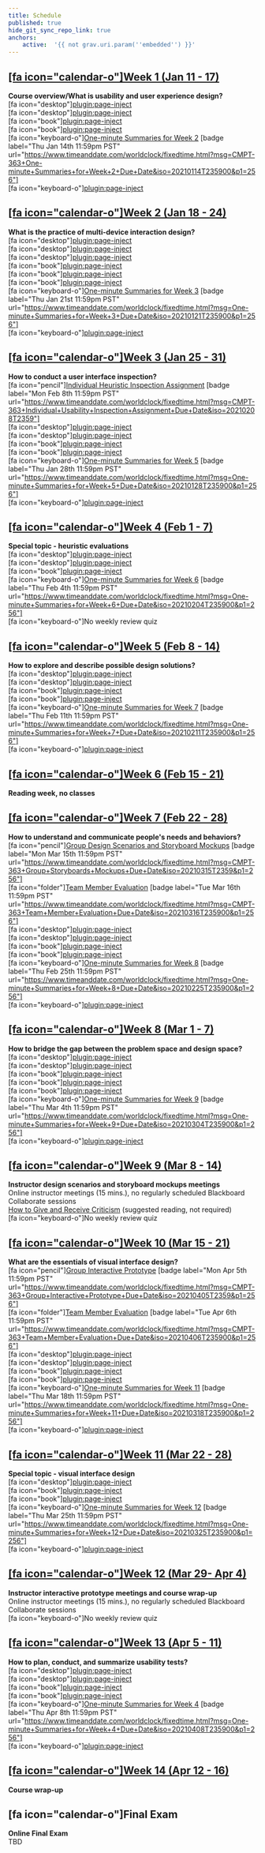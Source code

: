 ```yaml
---
title: Schedule
published: true
hide_git_sync_repo_link: true
anchors:
    active:  '{{ not grav.uri.param(''embedded'') }}'
---
```


## [[fa icon="calendar-o"]Week 1 (Jan 11 - 17)](../home/week-01)
**Course overview/What is usability and user experience design?**  
[fa icon="desktop"][plugin:page-inject](../online-sessions/week-01-1)  
[fa icon="desktop"][plugin:page-inject](../online-sessions/week-01-2)  
[fa icon="book"][plugin:page-inject](../weekly-readings/week-01-1?template=partials/embedlycardlinkonly)  
[fa icon="book"][plugin:page-inject](../weekly-readings/week-01-2?template=partials/embedlycardlinkonly)  
[fa icon="keyboard-o"][One-minute Summaries for Week 2](https://canvas.sfu.ca/courses/56304/assignments) [badge label="Thu Jan 14th 11:59pm PST" url="https://www.timeanddate.com/worldclock/fixedtime.html?msg=CMPT-363+One-minute+Summaries+for+Week+2+Due+Date&iso=20210114T235900&p1=256"]  
[fa icon="keyboard-o"][plugin:page-inject](../lms-assignments/weekly-review-quizzes/week-01)   

## [[fa icon="calendar-o"]Week 2 (Jan 18 - 24)](../home/week-02)
**What is the practice of multi-device interaction design?**   
[fa icon="desktop"][plugin:page-inject](../online-sessions/week-02-1)  
[fa icon="desktop"][plugin:page-inject](../online-sessions/week-02-2)  
[fa icon="desktop"][plugin:page-inject](../online-sessions/week-02-3)  
[fa icon="book"][plugin:page-inject](../weekly-readings/week-02-1?template=partials/embedlycardlinkonly)  
[fa icon="book"][plugin:page-inject](../weekly-readings/week-02-2?template=partials/embedlycardlinkonly)  
[fa icon="book"][plugin:page-inject](../weekly-readings/week-02-3?template=partials/embedlycardlinkonly)  
[fa icon="keyboard-o"][One-minute Summaries for Week 3](https://canvas.sfu.ca/courses/56304/assignments) [badge label="Thu Jan 21st 11:59pm PST" url="https://www.timeanddate.com/worldclock/fixedtime.html?msg=One-minute+Summaries+for+Week+3+Due+Date&iso=20210121T235900&p1=256"]    
[fa icon="keyboard-o"][plugin:page-inject](../lms-assignments/weekly-review-quizzes/week-02)  

## [[fa icon="calendar-o"]Week 3 (Jan 25 - 31)](../home/week-03)
**How to conduct a user interface inspection?**   
[fa icon="pencil"][Individual Heuristic Inspection Assignment](https://canvas.sfu.ca/courses/56304/assignments/553598) [badge label="Mon Feb 8th 11:59pm PST" url="https://www.timeanddate.com/worldclock/fixedtime.html?msg=CMPT-363+Individual+Usability+Inspection+Assignment+Due+Date&iso=20210208T2359"]  
[fa icon="desktop"][plugin:page-inject](../online-sessions/week-03-1)  
[fa icon="desktop"][plugin:page-inject](../online-sessions/week-03-2)  
[fa icon="book"][plugin:page-inject](../weekly-readings/week-03-1?template=partials/embedlycardlinkonly)  
[fa icon="book"][plugin:page-inject](../weekly-readings/week-03-2?template=partials/embedlycardlinkonly)   
[fa icon="keyboard-o"][One-minute Summaries for Week 5](https://canvas.sfu.ca/courses/56304/assignments) [badge label="Thu Jan 28th 11:59pm PST" url="https://www.timeanddate.com/worldclock/fixedtime.html?msg=One-minute+Summaries+for+Week+5+Due+Date&iso=20210128T235900&p1=256"]   
[fa icon="keyboard-o"][plugin:page-inject](../lms-assignments/weekly-review-quizzes/week-03)  

## [[fa icon="calendar-o"]Week 4 (Feb 1 - 7)](../home/week-04)
**Special topic - heuristic evaluations**  
[fa icon="desktop"][plugin:page-inject](../online-sessions/week-04-1)  
[fa icon="desktop"][plugin:page-inject](../online-sessions/week-04-2)  
[fa icon="book"][plugin:page-inject](../weekly-readings/week-04-1?template=partials/embedlycardlinkonly)   
[fa icon="keyboard-o"][One-minute Summaries for Week 6](https://canvas.sfu.ca/courses/56304/assignments) [badge label="Thu Feb 4th 11:59pm PST" url="https://www.timeanddate.com/worldclock/fixedtime.html?msg=One-minute+Summaries+for+Week+6+Due+Date&iso=20210204T235900&p1=256"]  
[fa icon="keyboard-o"]No weekly review quiz  

## [[fa icon="calendar-o"]Week 5 (Feb 8 - 14)](../home/week-05)
**How to explore and describe possible design solutions?**    
[fa icon="desktop"][plugin:page-inject](../online-sessions/week-05-1)  
[fa icon="desktop"][plugin:page-inject](../online-sessions/week-05-2)  
[fa icon="book"][plugin:page-inject](../weekly-readings/week-05-1?template=partials/embedlycardlinkonly)  
[fa icon="book"][plugin:page-inject](../weekly-readings/week-05-2?template=partials/embedlycardlinkonly)  
[fa icon="keyboard-o"][One-minute Summaries for Week 7](https://canvas.sfu.ca/courses/56304/assignments) [badge label="Thu Feb 11th 11:59pm PST" url="https://www.timeanddate.com/worldclock/fixedtime.html?msg=One-minute+Summaries+for+Week+7+Due+Date&iso=20210211T235900&p1=256"]  
[fa icon="keyboard-o"][plugin:page-inject](../lms-assignments/weekly-review-quizzes/week-05)  

## [[fa icon="calendar-o"]Week 6 (Feb 15 - 21)](../home/week-06)
**Reading week, no classes**   

## [[fa icon="calendar-o"]Week 7 (Feb 22 - 28)](../home/week-07)
**How to understand and communicate people's needs and behaviors?**   
[fa icon="pencil"][Group Design Scenarios and Storyboard Mockups](https://canvas.sfu.ca/courses/56304/assignments/504173) [badge label="Mon Mar 15th 11:59pm PST" url="https://www.timeanddate.com/worldclock/fixedtime.html?msg=CMPT-363+Group+Storyboards+Mockups+Due+Date&iso=20210315T2359&p1=256"]  
[fa icon="folder"][Team Member Evaluation](https://www.surveymonkey.ca/r/JCPFVQY) [badge label="Tue Mar 16th 11:59pm PST" url="https://www.timeanddate.com/worldclock/fixedtime.html?msg=CMPT-363+Team+Member+Evaluation+Due+Date&iso=20210316T235900&p1=256"]  
[fa icon="desktop"][plugin:page-inject](../online-sessions/week-07-1)  
[fa icon="desktop"][plugin:page-inject](../online-sessions/week-07-2)  
[fa icon="book"][plugin:page-inject](../weekly-readings/week-07-1?template=partials/embedlycardlinkonly)  
[fa icon="book"][plugin:page-inject](../weekly-readings/week-07-2?template=partials/embedlycardlinkonly)  
[fa icon="keyboard-o"][One-minute Summaries for Week 8](https://canvas.sfu.ca/courses/56304/assignments) [badge label="Thu Feb 25th 11:59pm PST" url="https://www.timeanddate.com/worldclock/fixedtime.html?msg=One-minute+Summaries+for+Week+8+Due+Date&iso=20210225T235900&p1=256"]  
[fa icon="keyboard-o"][plugin:page-inject](../lms-assignments/weekly-review-quizzes/week-07)  

## [[fa icon="calendar-o"]Week 8 (Mar 1 - 7)](../home/week-08)
**How to bridge the gap between the problem space and design space?**    
[fa icon="desktop"][plugin:page-inject](../online-sessions/week-08-1)  
[fa icon="desktop"][plugin:page-inject](../online-sessions/week-08-2)  
[fa icon="book"][plugin:page-inject](../weekly-readings/week-08-1?template=partials/embedlycardlinkonly)  
[fa icon="book"][plugin:page-inject](../weekly-readings/week-08-2?template=partials/embedlycardlinkonly)  
[fa icon="book"][plugin:page-inject](../weekly-readings/week-08-3?template=partials/embedlycardlinkonly)  
[fa icon="keyboard-o"][One-minute Summaries for Week 9](https://canvas.sfu.ca/courses/56304/assignments) [badge label="Thu Mar 4th 11:59pm PST" url="https://www.timeanddate.com/worldclock/fixedtime.html?msg=One-minute+Summaries+for+Week+9+Due+Date&iso=20210304T235900&p1=256"]  
[fa icon="keyboard-o"][plugin:page-inject](../lms-assignments/weekly-review-quizzes/week-08)  

## [[fa icon="calendar-o"]Week 9 (Mar 8 - 14)](../home/week-09)
**Instructor design scenarios and storyboard mockups meetings**  
Online instructor meetings (15 mins.), no regularly scheduled Blackboard Collaborate sessions  
<i class="fa fa-book" aria-hidden="true"></i> [How to Give and Receive Criticism](http://scottberkun.com/essays/35-how-to-give-and-receive-criticism/) (suggested reading, not required)  
[fa icon="keyboard-o"]No weekly review quiz  

## [[fa icon="calendar-o"]Week 10 (Mar 15 - 21)](../home/week-10)
**What are the essentials of visual interface design?**  
[fa icon="pencil"][Group Interactive Prototype](https://canvas.sfu.ca/courses/56304/assignments/504174) [badge label="Mon Apr 5th 11:59pm PST" url="https://www.timeanddate.com/worldclock/fixedtime.html?msg=CMPT-363+Group+Interactive+Prototype+Due+Date&iso=20210405T2359&p1=256"]  
[fa icon="folder"][Team Member Evaluation](https://www.surveymonkey.ca/r/JQ5XWND) [badge label="Tue Apr 6th 11:59pm PST" url="https://www.timeanddate.com/worldclock/fixedtime.html?msg=CMPT-363+Team+Member+Evaluation+Due+Date&iso=20210406T235900&p1=256"]  
[fa icon="desktop"][plugin:page-inject](../online-sessions/week-10-1)  
[fa icon="desktop"][plugin:page-inject](../online-sessions/week-10-2)  
[fa icon="book"][plugin:page-inject](../weekly-readings/week-10-1?template=partials/embedlycardlinkonly)  
[fa icon="book"][plugin:page-inject](../weekly-readings/week-10-2?template=partials/embedlycardlinkonly)    
[fa icon="keyboard-o"][One-minute Summaries for Week 11](https://canvas.sfu.ca/courses/56304/assignments) [badge label="Thu Mar 18th 11:59pm PST" url="https://www.timeanddate.com/worldclock/fixedtime.html?msg=One-minute+Summaries+for+Week+11+Due+Date&iso=20210318T235900&p1=256"]  
[fa icon="keyboard-o"][plugin:page-inject](../lms-assignments/weekly-review-quizzes/week-10)

## [[fa icon="calendar-o"]Week 11 (Mar 22 - 28)](../home/week-11)
**Special topic - visual interface design**   
[fa icon="desktop"][plugin:page-inject](../online-sessions/week-11-1)  
[fa icon="book"][plugin:page-inject](../weekly-readings/week-11-1?template=partials/embedlycardlinkonly)  
[fa icon="book"][plugin:page-inject](../weekly-readings/week-11-2?template=partials/embedlycardlinkonly)  
[fa icon="keyboard-o"][One-minute Summaries for Week 12](https://canvas.sfu.ca/courses/56304/assignments) [badge label="Thu Mar 25th 11:59pm PST" url="https://www.timeanddate.com/worldclock/fixedtime.html?msg=One-minute+Summaries+for+Week+12+Due+Date&iso=20210325T235900&p1=256"]  
[fa icon="keyboard-o"][plugin:page-inject](../lms-assignments/weekly-review-quizzes/week-11)

## [[fa icon="calendar-o"]Week 12 (Mar 29- Apr 4)](../home/week-12)
**Instructor interactive prototype meetings and course wrap-up**  
Online instructor meetings (15 mins.), no regularly scheduled Blackboard Collaborate sessions  
[fa icon="keyboard-o"]No weekly review quiz  

## [[fa icon="calendar-o"]Week 13 (Apr 5 - 11)](../home/week-13)
**How to plan, conduct, and summarize usability tests?**   
[fa icon="desktop"][plugin:page-inject](../online-sessions/week-13-1)  
[fa icon="desktop"][plugin:page-inject](../online-sessions/week-13-2)  
[fa icon="book"][plugin:page-inject](../weekly-readings/week-13-1?template=partials/embedlycardlinkonly)  
[fa icon="book"][plugin:page-inject](../weekly-readings/week-13-2?template=partials/embedlycardlinkonly)  
[fa icon="keyboard-o"][One-minute Summaries for Week 4](https://canvas.sfu.ca/courses/56304/assignments) [badge label="Thu Apr 8th 11:59pm PST" url="https://www.timeanddate.com/worldclock/fixedtime.html?msg=One-minute+Summaries+for+Week+4+Due+Date&iso=20210408T235900&p1=256"]    
[fa icon="keyboard-o"][plugin:page-inject](../lms-assignments/weekly-review-quizzes/week-13)  

## [[fa icon="calendar-o"]Week 14 (Apr 12 - 16)](../home/week-14)
**Course wrap-up**   

## [fa icon="calendar-o"]Final Exam
**Online Final Exam**  
TBD
